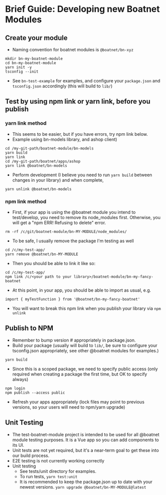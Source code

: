 # Brief Guide: Developing new Boatnet Modules

## Create your module
* Naming convention for boatnet modules is `@boatnet/bn-xyz`
```
mkdir bn-my-boatnet-module
cd bn-my-boatnet-module
yarn init -y
tsconfig --init
```
* See `bn-test-example` for examples, and configure your `package.json` and `tsconfig.json` accordingly (this will build to `lib/`)

## Test by using npm link or yarn link, before you publish
### yarn link method
* This seems to be easier, but if you have errors, try npm link below.
* Example using bn-models library, and ashop client)
```
cd /my-git-path/boatnet-module/bn-models
yarn build
yarn link
cd /my-git-path/boatnet/apps/ashop
yarn link @boatnet/bn-models
```
* Perform development (I believe you need to run `yarn build` between changes in your library) and when complete,
```
yarn unlink @boatnet/bn-models
```

### npm link method
* First, if your app is using the @boatnet module you intend to test/develop, you need to remove its node_modules first. Otherwise, you will get a "npm ERR! Refusing to delete" error.
```
rm -rf /c/git/boatnet-module/bn-MY-MODULE/node_modules/
```
* To be safe, I usually remove the package I'm testing as well
```
cd /c/my-test-app/
yarn remove @boatnet/bn-MY-MODULE
```
* Then you should be able to link it like so:
```
cd /c/my-test-app/
npm link /c/<your path to your library>/boatnet-module/bn-my-fancy-boatnet
```
  * At this point, in your app, you should be able to import as usual, e.g.
  ```
  import { myTestFunction } from '@boatnet/bn-my-fancy-boatnet'
  ```
  * You will want to break this npm link when you publish your library via `npm unlink`

## Publish to NPM
  * Remember to bump version # appropriately in package.json.
  * Build your package (usually will build to `lib/`, be sure to configure your tsconfig.json appropriately, see other @boatnet modules for examples.)

```
yarn build
```

  * Since this is a scoped package, we need to specify public access (only required when creating a package the first time, but OK to specify always)
```
npm login
npm publish --access public
```

* Refresh your apps appropriately (lock files may point to previous versions, so your users will need to npm/yarn upgrade)

## Unit Testing

* The test-boatnet-module project is intended to be used for all @boatnet module testing purposes. It is a Vue app so you can add components to its UI.
* Unit tests are not yet required, but it's a near-term goal to get these into our build process.
* E2E testing is not currently working correctly
* Unit testing
  * See tests/unit directory for examples.
  * To run tests, `yarn test:unit`
  * It is recommended to keep the package.json up to date with your newest versions.
  `yarn upgrade @boatnet/bn-MY-MODULE@latest`

